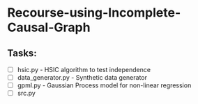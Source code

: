 # Recourse-using-Incomplete-Causal-Graph

## Tasks:
- [ ] hsic.py - HSIC algorithm to test independence
- [ ] data_generator.py - Synthetic data generator
- [ ] gpml.py - Gaussian Process model for non-linear regression
- [ ] src.py